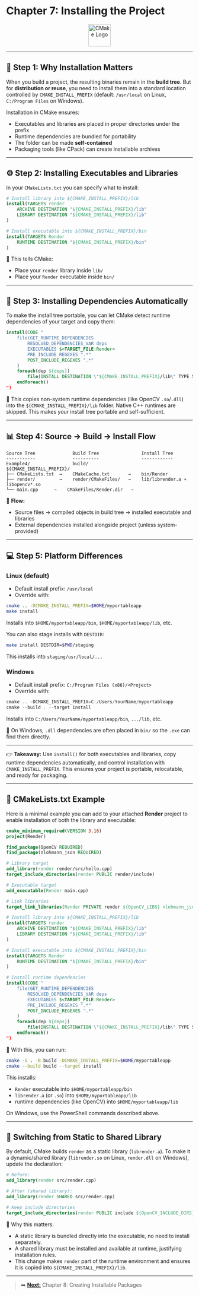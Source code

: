# Chapter 7: Installing the Project

<p align="center">
  <img src="https://cmake.org/wp-content/uploads/2023/08/CMake-Mark-1.svg" alt="CMake Logo" width="60"/>
</p>

---

## 📂 Step 1: Why Installation Matters

When you build a project, the resulting binaries remain in the **build tree**. But for **distribution or reuse**, you need to install them into a standard location controlled by `CMAKE_INSTALL_PREFIX` (default: `/usr/local` on Linux, `C:/Program Files` on Windows).

Installation in CMake ensures:

* Executables and libraries are placed in proper directories under the prefix
* Runtime dependencies are bundled for portability
* The folder can be made **self-contained**
* Packaging tools (like CPack) can create installable archives

---

## ⚙️ Step 2: Installing Executables and Libraries

In your `CMakeLists.txt` you can specify what to install:

```cmake
# Install library into ${CMAKE_INSTALL_PREFIX}/lib
install(TARGETS render
    ARCHIVE DESTINATION "${CMAKE_INSTALL_PREFIX}/lib"
    LIBRARY DESTINATION "${CMAKE_INSTALL_PREFIX}/lib"
)

# Install executable into ${CMAKE_INSTALL_PREFIX}/bin
install(TARGETS Render
    RUNTIME DESTINATION "${CMAKE_INSTALL_PREFIX}/bin"
)
```

📌 This tells CMake:

* Place your `render` library inside `lib/`
* Place your `Render` executable inside `bin/`

---

## 📄 Step 3: Installing Dependencies Automatically

To make the install tree portable, you can let CMake detect runtime dependencies of your target and copy them:

```cmake
install(CODE "
    file(GET_RUNTIME_DEPENDENCIES
        RESOLVED_DEPENDENCIES_VAR deps
        EXECUTABLES $<TARGET_FILE:Render>
        PRE_INCLUDE_REGEXES ".*"
        POST_INCLUDE_REGEXES ".*"
    )
    foreach(dep ${deps})
        file(INSTALL DESTINATION \"${CMAKE_INSTALL_PREFIX}/lib\" TYPE SHARED_LIBRARY FILES \"${dep}\")
    endforeach()
")
```

📌 This copies non-system runtime dependencies (like OpenCV `.so`/`.dll`) into the `${CMAKE_INSTALL_PREFIX}/lib` folder. Native C++ runtimes are skipped. This makes your install tree portable and self-sufficient.

---

## 📊 Step 4: Source → Build → Install Flow

```
Source Tree              Build Tree                Install Tree
-----------              ----------                ------------
Example4/                build/                    ${CMAKE_INSTALL_PREFIX}/
├── CMakeLists.txt  →    CMakeCache.txt       →    bin/Render
├── render/         →    render/CMakeFiles/   →    lib/librender.a + libopencv*.so
└── main.cpp      →    CMakeFiles/Render.dir   →    
```

📌 **Flow:**

* Source files → compiled objects in build tree → installed executable and libraries
* External dependencies installed alongside project (unless system-provided)

---

## 💻 Step 5: Platform Differences

### Linux (default)

* Default install prefix: `/usr/local`
* Override with:

```bash
cmake .. -DCMAKE_INSTALL_PREFIX=$HOME/myportableapp
make install
```

Installs into `$HOME/myportableapp/bin`, `$HOME/myportableapp/lib`, etc.

You can also stage installs with `DESTDIR`:

```bash
make install DESTDIR=$PWD/staging
```

This installs into `staging/usr/local/...`

### Windows

* Default install prefix: `C:/Program Files (x86)/<Project>`
* Override with:

```powershell
cmake .. -DCMAKE_INSTALL_PREFIX=C:/Users/YourName/myportableapp
cmake --build . --target install
```

Installs into `C:/Users/YourName/myportableapp/bin`, `.../lib`, etc.

📌 On Windows, `.dll` dependencies are often placed in `bin/` so the `.exe` can find them directly.

---

👉 **Takeaway:** Use `install()` for both executables and libraries, copy runtime dependencies automatically, and control installation with `CMAKE_INSTALL_PREFIX`. This ensures your project is portable, relocatable, and ready for packaging.

---

## 📝 CMakeLists.txt Example

Here is a minimal example you can add to your attached **Render** project to enable installation of both the library and executable:

```cmake
cmake_minimum_required(VERSION 3.16)
project(Render)

find_package(OpenCV REQUIRED)
find_package(nlohmann_json REQUIRED)

# Library target
add_library(render render/src/hello.cpp)
target_include_directories(render PUBLIC render/include)

# Executable target
add_executable(Render main.cpp)

# Link libraries
target_link_libraries(Render PRIVATE render ${OpenCV_LIBS} nlohmann_json::nlohmann_json)

# Install library into ${CMAKE_INSTALL_PREFIX}/lib
install(TARGETS render
    ARCHIVE DESTINATION "${CMAKE_INSTALL_PREFIX}/lib"
    LIBRARY DESTINATION "${CMAKE_INSTALL_PREFIX}/lib"
)

# Install executable into ${CMAKE_INSTALL_PREFIX}/bin
install(TARGETS Render
    RUNTIME DESTINATION "${CMAKE_INSTALL_PREFIX}/bin"
)

# Install runtime dependencies
install(CODE "
    file(GET_RUNTIME_DEPENDENCIES
        RESOLVED_DEPENDENCIES_VAR deps
        EXECUTABLES $<TARGET_FILE:Render>
        PRE_INCLUDE_REGEXES ".*"
        POST_INCLUDE_REGEXES ".*"
    )
    foreach(dep ${deps})
        file(INSTALL DESTINATION \"${CMAKE_INSTALL_PREFIX}/lib\" TYPE SHARED_LIBRARY FILES \"${dep}\")
    endforeach()
")
```

📌 With this, you can run:

```bash
cmake -S . -B build -DCMAKE_INSTALL_PREFIX=$HOME/myportableapp
cmake --build build --target install
```

This installs:

* `Render` executable into `$HOME/myportableapp/bin`
* `librender.a` (or `.so`) into `$HOME/myportableapp/lib`
* runtime dependencies (like OpenCV) into `$HOME/myportableapp/lib`

On Windows, use the PowerShell commands described above.

---

## 🔄 Switching from Static to Shared Library

By default, CMake builds `render` as a static library (`librender.a`). To make it a dynamic/shared library (`librender.so` on Linux, `render.dll` on Windows), update the declaration:

```cmake
# Before:
add_library(render src/render.cpp)

# After (shared library):
add_library(render SHARED src/render.cpp)

# Keep include directories
target_include_directories(render PUBLIC include ${OpenCV_INCLUDE_DIRS})
```

📌 Why this matters:

* A static library is bundled directly into the executable, no need to install separately.
* A shared library must be installed and available at runtime, justifying installation rules.
* This change makes `render` part of the runtime environment and ensures it is copied into `${CMAKE_INSTALL_PREFIX}/lib`.

---

> ➡️ [**Next:**](Chapter_8.md) Chapter 8: Creating Installable Packages
